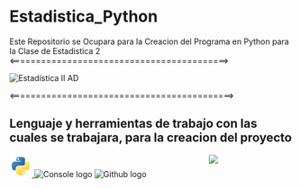 # Estadistica_Python
Este Repositorio se Ocupara para la Creacion del Programa en Python para la Clase de Estadistica 2 
<==========================================>

![Estadística II AD](https://github.com/user-attachments/assets/392c0d56-0848-48bb-926c-e1e45270c66b)

<===========================================>
<h2>Lenguaje y herramientas de trabajo con las cuales se trabajara, para la creacion del proyecto</h2>

<a href="https://github.com/UjwalKandi"><img align='right' src='https://github.com/UjwalKandi/UjwalKandi/blob/changes-to-readme/svg/87202985-820dcb80-c2b6-11ea-9f56-7ec461c497c3.gif' width='150"'></a></h2>
<a href="https://www.python.org" target="_blank"> <img src="https://github.com/devicons/devicon/blob/master/icons/python/python-original.svg" alt="python" width="40" height="40"/> </a> 
<img src="https://img.icons8.com/color/48/000000/console.png" width="53" alt="Console logo" />
  <img src="https://img.icons8.com/fluent/48/000000/github.png" width="55" alt="Github logo" />


